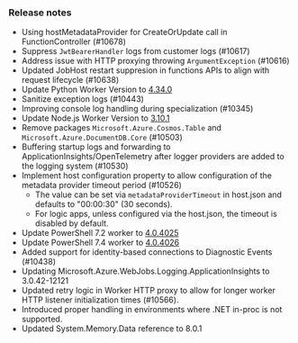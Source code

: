 ### Release notes

<!-- Please add your release notes in the following format:
- My change description (#PR)
-->
- Using hostMetadataProvider for CreateOrUpdate call in FunctionController (#10678)
- Suppress `JwtBearerHandler` logs from customer logs (#10617)
- Address issue with HTTP proxying throwing `ArgumentException` (#10616)
- Updated JobHost restart suppresion in functions APIs to align with request lifecycle (#10638)
- Update Python Worker Version to [4.34.0](https://github.com/Azure/azure-functions-python-worker/releases/tag/4.34.0)
- Sanitize exception logs (#10443)
- Improving console log handling during specialization (#10345)
- Update Node.js Worker Version to [3.10.1](https://github.com/Azure/azure-functions-nodejs-worker/releases/tag/v3.10.1)
- Remove packages `Microsoft.Azure.Cosmos.Table` and `Microsoft.Azure.DocumentDB.Core` (#10503)
- Buffering startup logs and forwarding to ApplicationInsights/OpenTelemetry after logger providers are added to the logging system (#10530)
- Implement host configuration property to allow configuration of the metadata provider timeout period (#10526)
  - The value can be set via `metadataProviderTimeout` in host.json and defaults to "00:00:30" (30 seconds).
  - For logic apps, unless configured via the host.json, the timeout is disabled by default.
- Update PowerShell 7.2 worker to [4.0.4025](https://github.com/Azure/azure-functions-powershell-worker/releases/tag/v4.0.4025)
- Update PowerShell 7.4 worker to [4.0.4026](https://github.com/Azure/azure-functions-powershell-worker/releases/tag/v4.0.4026)
- Added support for identity-based connections to Diagnostic Events (#10438)
- Updating Microsoft.Azure.WebJobs.Logging.ApplicationInsights to 3.0.42-12121
- Updated retry logic in Worker HTTP proxy to allow for longer worker HTTP listener initialization times (#10566).
- Introduced proper handling in environments where .NET in-proc is not supported.
- Updated System.Memory.Data reference to 8.0.1

